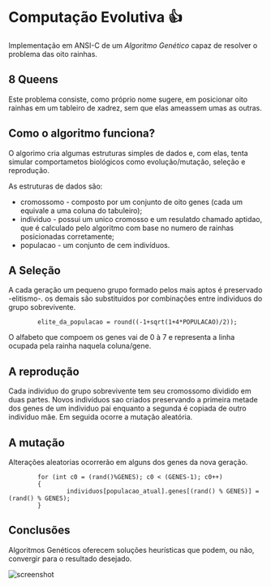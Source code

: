 # Computação Evolutiva :+1:
Implementação em ANSI-C de um _Algoritmo Genético_ capaz de resolver o problema das oito rainhas.  
  
    
## 8 Queens  
Este problema consiste, como próprio nome sugere, em posicionar oito rainhas em um tableiro de xadrez, sem que elas ameassem umas as outras.  
  
    
## Como o algoritmo funciona?  
O algorimo cria algumas estruturas simples de dados e, com elas, tenta simular comportametos biológicos como evolução/mutação, seleção e reprodução.  
  
As estruturas de dados são:  
* cromossomo - composto por um conjunto de oito genes (cada um equivale a uma coluna do tabuleiro);
* individuo - possui um unico cromosso e um resulatdo chamado aptidao, que é calculado pelo algoritmo com base no numero de rainhas posicionadas corretamente;
* populacao -  um conjunto de cem indivíduos.  
    
    
## A Seleção
A cada geração um pequeno grupo formado pelos mais aptos é preservado -elitismo-. os demais são substituidos por combinações entre individuos do grupo sobrevivente.  
```
        elite_da_populacao = round((-1+sqrt(1+4*POPULACAO)/2));
```
O alfabeto que compoem os genes vai de 0 à 7 e representa a linha ocupada pela rainha naquela coluna/gene.
  
    
## A reprodução  
Cada individuo do grupo sobrevivente tem seu cromossomo dividido em duas partes. Novos indivíduos sao criados preservando a primeira metade dos genes de um individuo pai enquanto a segunda é copiada de outro indivíduo mãe. Em seguida ocorre a mutação aleatória.
   
   
## A  mutação  
Alterações aleatorias ocorrerão em alguns dos genes da nova geração.
```
        for (int c0 = (rand()%GENES); c0 < (GENES-1); c0++)
        {
                individuos[populacao_atual].genes[(rand() % GENES)] = (rand() % GENES);
        }
```
    
## Conclusões  
Algoritmos Genéticos oferecem soluções heurísticas que podem, ou não, convergir para o resultado desejado.
  
![screenshot](https://c1.staticflickr.com/5/4400/36827028836_58d124ffe4_o.png)
